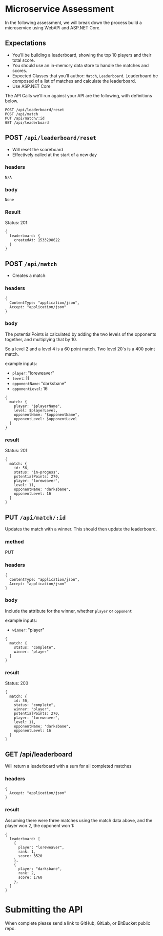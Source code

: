 # Microservice Assessment

In the following assessment, we will break down the process build a microservice using WebAPI and ASP.NET Core.

## Expectations

- You'll be building a leaderboard, showing the top 10 players and their total score.
- You should use an in-memory data store to handle the matches and scores.
- Expected Classes that you'll author: `Match`, `Leaderboard`. Leaderboard be composed of a list of matches and calculate the leaderboard.
- Use ASP.NET Core

The API Calls we'll run against your API are the following, with definitions below.

```
POST /api/leaderboard/reset
POST /api/match
PUT /api/match/:id
GET /api/leaderboard
```

## POST `/api/leaderboard/reset`

- Will reset the scoreboard
- Effectively called at the start of a new day

### headers

```
N/A
```

### body

```
None
```

### Result

Status: 201

```
{
  leaderboard: {
    createdAt: 1533298622
  }
}
```

## POST `/api/match`

- Creates a match

### headers

```
{
  ContentType: "application/json",
  Accept: "application/json"
}
```

### body

The potentialPoints is calculated by adding the two levels of the opponents together, and multiplying that by 10.

So a level 2 and a level 4 is a 60 point match. Two level 20's is a 400 point match.

example inputs:

- `player`: "loreweaver"
- `level`: 11
- `opponentName`: "darksbane"
- `opponentLevel`: 16

```
{
  match: {
    player: "$playerName",
    level: $playerLevel,
    opponentName: "$opponentName",
    opponentLevel: $opponentLevel
  }
}
```

### result

Status: 201

```
{
  match: {
    id: 56,
    status: "in-progess",
    potentialPoints: 270,
    player: "loreweaver",
    level: 11,
    opponentName: "darksbane",
    opponentLevel: 16
  }
}
```

## PUT `/api/match/:id`

Updates the match with a winner. This should then update the leaderboard.

### method

PUT

### headers

```
{
  ContentType: "application/json",
  Accept: "application/json"
}
```

### body

Include the attribute for the winner, whether `player` or `opponent`

example inputs:

- `winner`: "player"

```
{
  match: {
    status: "complete",
    winner: "player"
  }
}
```

### result

Status: 200

```
{
  match: {
    id: 56,
    status: "complete",
    winner: "player",
    potentialPoints: 270,
    player: "loreweaver",
    level: 11,
    opponentName: "darksbane",
    opponentLevel: 16
  }
}
```

## GET /api/leaderboard

Will return a leaderboard with a sum for all completed matches

### headers

```
{
  Accept: "application/json"
}
```

### result

Assuming there were three matches using the match data above, and the player won 2, the opponent won 1:

```
{
  leaderboard: [
    {
      player: "loreweaver",
      rank: 1,
      score: 3520
    },
    {
      player: "darksbane",
      rank: 2,
      score: 1760
    },
  ]
}
```

# Submitting the API

When complete please send a link to GitHub, GitLab, or BitBucket public repo.
